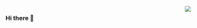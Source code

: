 <img align="right" src="https://github-readme-stats.vercel.app/api?username=vvvsir&show_icons=true&theme=radical" />

### Hi there 👋

<!--
**vvvsir/vvvsir** is a ✨ _special_ ✨ repository because its `README.md` (this file) appears on your GitHub profile.

Here are some ideas to get you started:

🔭 I’m currently working on ...
- 🌱 I’m currently learning ...
- 👯 I’m looking to collaborate on ...
- 🤔 I’m looking for help with ...
- 💬 Ask me about ...
- 📫 How to reach me: ...
- 😄 Pronouns: ...
- ⚡ Fun fact: ...
-->
